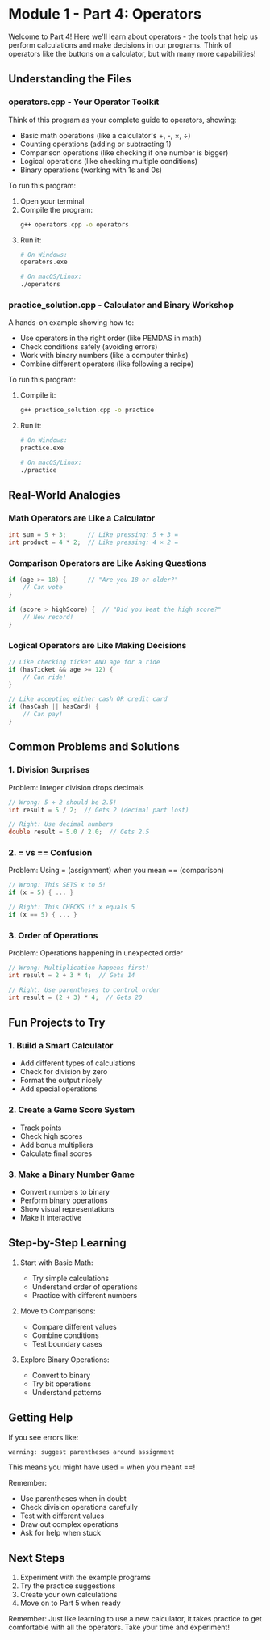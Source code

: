 # Module 1 - Part 4: Operators

Welcome to Part 4! Here we'll learn about operators - the tools that help us perform calculations and make decisions in our programs. Think of operators like the buttons on a calculator, but with many more capabilities!

## Understanding the Files

### operators.cpp - Your Operator Toolkit
Think of this program as your complete guide to operators, showing:
- Basic math operations (like a calculator's +, -, ×, ÷)
- Counting operations (adding or subtracting 1)
- Comparison operations (like checking if one number is bigger)
- Logical operations (like checking multiple conditions)
- Binary operations (working with 1s and 0s)

To run this program:
1. Open your terminal
2. Compile the program:
   ```bash
   g++ operators.cpp -o operators
   ```
3. Run it:
   ```bash
   # On Windows:
   operators.exe
   
   # On macOS/Linux:
   ./operators
   ```

### practice_solution.cpp - Calculator and Binary Workshop
A hands-on example showing how to:
- Use operators in the right order (like PEMDAS in math)
- Check conditions safely (avoiding errors)
- Work with binary numbers (like a computer thinks)
- Combine different operators (like following a recipe)

To run this program:
1. Compile it:
   ```bash
   g++ practice_solution.cpp -o practice
   ```
2. Run it:
   ```bash
   # On Windows:
   practice.exe
   
   # On macOS/Linux:
   ./practice
   ```

## Real-World Analogies

### Math Operators are Like a Calculator
```cpp
int sum = 5 + 3;      // Like pressing: 5 + 3 =
int product = 4 * 2;  // Like pressing: 4 × 2 =
```

### Comparison Operators are Like Asking Questions
```cpp
if (age >= 18) {      // "Are you 18 or older?"
    // Can vote
}

if (score > highScore) {  // "Did you beat the high score?"
    // New record!
}
```

### Logical Operators are Like Making Decisions
```cpp
// Like checking ticket AND age for a ride
if (hasTicket && age >= 12) {
    // Can ride!
}

// Like accepting either cash OR credit card
if (hasCash || hasCard) {
    // Can pay!
}
```

## Common Problems and Solutions

### 1. Division Surprises
Problem: Integer division drops decimals
```cpp
// Wrong: 5 ÷ 2 should be 2.5!
int result = 5 / 2;  // Gets 2 (decimal part lost)

// Right: Use decimal numbers
double result = 5.0 / 2.0;  // Gets 2.5
```

### 2. = vs == Confusion
Problem: Using = (assignment) when you mean == (comparison)
```cpp
// Wrong: This SETS x to 5!
if (x = 5) { ... }

// Right: This CHECKS if x equals 5
if (x == 5) { ... }
```

### 3. Order of Operations
Problem: Operations happening in unexpected order
```cpp
// Wrong: Multiplication happens first!
int result = 2 + 3 * 4;  // Gets 14

// Right: Use parentheses to control order
int result = (2 + 3) * 4;  // Gets 20
```

## Fun Projects to Try

### 1. Build a Smart Calculator
- Add different types of calculations
- Check for division by zero
- Format the output nicely
- Add special operations

### 2. Create a Game Score System
- Track points
- Check high scores
- Add bonus multipliers
- Calculate final scores

### 3. Make a Binary Number Game
- Convert numbers to binary
- Perform binary operations
- Show visual representations
- Make it interactive

## Step-by-Step Learning

1. Start with Basic Math:
   - Try simple calculations
   - Understand order of operations
   - Practice with different numbers

2. Move to Comparisons:
   - Compare different values
   - Combine conditions
   - Test boundary cases

3. Explore Binary Operations:
   - Convert to binary
   - Try bit operations
   - Understand patterns

## Getting Help

If you see errors like:
```
warning: suggest parentheses around assignment
```
This means you might have used = when you meant ==!

Remember:
- Use parentheses when in doubt
- Check division operations carefully
- Test with different values
- Draw out complex operations
- Ask for help when stuck

## Next Steps
1. Experiment with the example programs
2. Try the practice suggestions
3. Create your own calculations
4. Move on to Part 5 when ready

Remember: Just like learning to use a new calculator, it takes practice to get comfortable with all the operators. Take your time and experiment!
